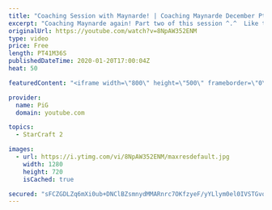 ```yaml
---
title: "Coaching Session with Maynarde! | Coaching Maynarde December Pt2"
excerpt: "Coaching Maynarde again! Part two of this session ^.^  Like the content? Then consider to leave a thumbs up and subscribe! ;) If you wish to support me please consider doing so through my patreon: https://www.patreon.com/PiGSC2 Videos don’t appear in your feed and you want to get notified about new uploads?"
originalUrl: https://youtube.com/watch?v=8NpAW352ENM
type: video
price: Free
length: PT41M36S
publishedDateTime: 2020-01-20T17:00:04Z
heat: 50

featuredContent: "<iframe width=\"800\" height=\"500\" frameborder=\"0\" src=\"https://www.youtube.com/embed/8NpAW352ENM\" allow=\"accelerometer; autoplay; encrypted-media; gyroscope; picture-in-picture\" allowfullscreen></iframe>"

provider:
  name: PiG
  domain: youtube.com

topics:
  - StarCraft 2

images:
  - url: https://i.ytimg.com/vi/8NpAW352ENM/maxresdefault.jpg
    width: 1280
    height: 720
    isCached: true

secured: "sFCZGDLZq6mXi0ub+DNClBZsmnydMMARnrc7OKfzyeF/yYLlym0el0IVSTGvqEph7WM7aUCzTAXvELk9Qz/rbNqYFhUMl7PcL4S7We95mhPjCvP90+LZec0qoQS1eXL1riY7fCBYLpYKYPCXPk6izZIvkyOlYYjyiL/WRQUZ7c4i7taL7WcqNpZWdNqneR25vBEcF+U7JhnA5ORWaKBLS5Jx23bFJoU9pveV/mguh3faRUGZwkg77TDtChZ3xTZANSvA2bXPMVfwWvtGgRwPkLbe/HF/mTjICjrNxpQ595eWlgPz7P4crG/QDvFDMOLR8xh3hxZm/uSMvyT+poYjcti206PMJsM8LN6RecrjjV4VDE3GctHMpTyn/IWriohnY5bf9mb1R8sWhLrvt0fnqV7TSLjumU18Eyr6Y0ubW0E=;sraA98lfUTelIA+REjrtLQ=="
---
```


